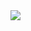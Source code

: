 <img src="https://genshin-card.getloli.com/17/20934997.png">
<!-- steam-box start -->
<!-- steam-box end -->

